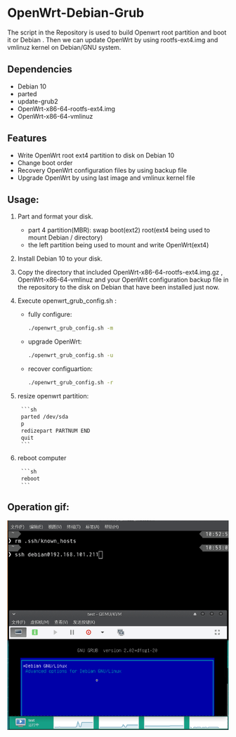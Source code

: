 # OpenWrt-Debian-Grub
The script in the Repository is used to build Openwrt root partition and boot it or Debian . Then we can update OpenWrt by using rootfs-ext4.img and vmlinuz kernel on Debian/GNU system. 

## Dependencies

- Debian 10
- parted 
- update-grub2
- OpenWrt-x86-64-rootfs-ext4.img
- OpenWrt-x86-64-vmlinuz

## Features

- Write OpenWrt root ext4 partition to disk on Debian 10
- Change boot order
- Recovery OpenWrt configuration files by using backup file
- Upgrade OpenWrt by using last image and vmlinux kernel file

## Usage:

1. Part and format your disk.
    - part 4 partition(MBR): 
        swap boot(ext2) root(ext4 being used to mount Debian / directory) 
    - the left partition being used to mount and write OpenWrt(ext4)
2. Install Debian 10 to your disk.
3. Copy the directory that included OpenWrt-x86-64-rootfs-ext4.img.gz , OpenWrt-x86-64-vmlinuz and your OpenWrt configuration backup file in the repository to the disk on Debian that have been installed just now.
4. Execute openwrt_grub_config.sh :
    - fully configure:

        ```sh
        ./openwrt_grub_config.sh -m
        ```

    - upgrade OpenWrt:

        ```sh
        ./openwrt_grub_config.sh -u
        ```

    - recover configuartion:

        ```sh
        ./openwrt_grub_config.sh -r
        ```

5. resize openwrt partition:

        ```sh
        parted /dev/sda
        p
        redizepart PARTNUM END
        quit
        ```
6. reboot computer
    
        ```sh
        reboot
        ```

## Operation gif:
<img width="600" src="Peek2020-1-30.gif">
